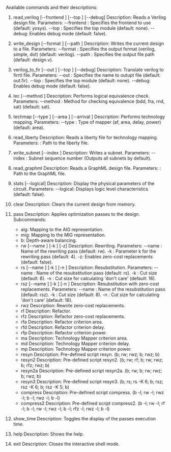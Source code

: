Available commands and their descriptions:

1. read_verilog [--frontend <frontend>] [--top <topModule>] [--debug]
   Description: Reads a Verilog design file.
   Parameters:
       --frontend <frontend>: Specifies the frontend to use (default: yosys).
       --top <topModule>: Specifies the top module (default: none).
       --debug: Enables debug mode (default: false).

2. write_design [--format <format>] [--path <fileName>]
   Description: Writes the current design to a file.
   Parameters:
       --format <format>: Specifies the output format (verilog, simple, dot) (default: verilog).
       --path <fileName>: Specifies the output file path (default: design.v).

3. verilog_to_fir [--out <outputFileName>] [--top <topModule>] [--debug]
   Description: Translate verilog to firrtl file.
   Parameters:
       --out <outputFileName>: Specifies the name to outupt file (default: out.fir).
       --top <topModule>: Specifies the top module (default: none).
       --debug: Enables debug mode (default: false).

4. lec [--method <method>]
   Description: Performs logical equivalence check.
   Parameters:
       --method <method>: Method for checking equivalence (bdd, fra, rnd, sat) (default: sat).

5. techmap [--type <mapperType>] [--area <area>] [--arrival <arrivalTime>]
   Description: Performs technology mapping.
   Parameters:
       --type <mapperType>: Type of mapper (af, area, delay, power) (default: area).

6. read_liberty <path>
   Description: Reads a liberty file for technology mapping.
   Parameters:
       <path>: Path to the liberty file.

7. write_subnet [--index <number>]
   Description: Writes a subnet.
   Parameters:
       --index <number>: Subnet sequence number (Outputs all subnets by default).

8. read_graphml <fileName>
   Description: Reads a GraphML design file.
   Parameters:
       <fileName>: Path to the GraphML file.

9. stats [--logical]
   Description: Display the physical parameters of the circuit.
   Parameters:
       --logical: Displays logic level characteristics (default: false).

10. clear
   Description: Clears the current design from memory.

11. pass <subcommand>
   Description: Applies optimization passes to the design.
   Subcommands:
       - aig: Mapping to the AIG representation.
       - mig: Mapping to the MIG representation.
       - b: Depth-aware balancing.
       - rw [--name <name>] [-k <k>] [-z]
           Description: Rewriting.
           Parameters:
               --name <name>: Name of the rewriting pass (default: rw).
               -k <k>: Parameter k for the rewriting pass (default: 4).
               -z: Enables zero-cost replacements (default: false).
       - rs [--name <name>] [-k <k>] [-n <n>]
           Description: Resubstitution.
           Parameters:
               --name <name>: Name of the resubstitution pass (default: rs).
               -k <k>: Cut size (default: 8).
               -n <n>: Cut size for calculating 'don't care' (default: 16).
       - rsz [--name <name>] [-k <k>] [-n <n>]
           Description: Resubstitution with zero-cost replacements.
           Parameters:
               --name <name>: Name of the resubstitution pass (default: rsz).
               -k <k>: Cut size (default: 8).
               -n <n>: Cut size for calculating 'don't care' (default: 16).
       - rwz
           Description: Rewrite zero-cost replacements.
       - rf
           Description: Refactor.
       - rfz
           Description: Refactor zero-cost replacements.
       - rfa
           Description: Refactor criterion area.
       - rfd
           Description: Refactor criterion delay.
       - rfp
           Description: Refactor criterion power.
       - ma
           Description: Technology Mapper criterion area.
       - md
           Description: Technology Mapper criterion delay.
       - mp
           Description: Technology Mapper criterion power.
       - resyn
           Description: Pre-defined script resyn. (b; rw; rwz; b; rwz; b)
       - resyn2
           Description: Pre-defined script resyn2. (b; rw; rf; b; rw; rwz; b; rfz; rwz; b)
       - resyn2a
           Description: Pre-defined script resyn2a. (b; rw; b; rw; rwz; b; rwz; b)
       - resyn3
           Description: Pre-defined script resyn3. (b; rs; rs -K 6; b; rsz; rsz -K 6; b; rsz -K 5; b)
       - compress
           Description: Pre-defined script compress. (b -l; rw -l; rwz -l; b -l; rwz -l; b -l)
       - compress2
           Description: Pre-defined script compress2. (b -l; rw -l; rf -l; b -l; rw -l; rwz -l; b -l; rfz -l; rwz -l; b -l)

12. show_time
   Description: Toggles the display of the passes execution time.

13. help
   Description: Shows the help.

14. exit
   Description: Closes the interactive shell mode.
